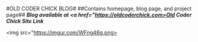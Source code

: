 #OLD CODER CHICK BLOG#
##Contains homepage, blog page, and project page##
***Blog available at <a href="https://oldcoderchick.com>Old Coder Chick Site Link</a>***



<img src="https://imgur.com/WFng46g.png>